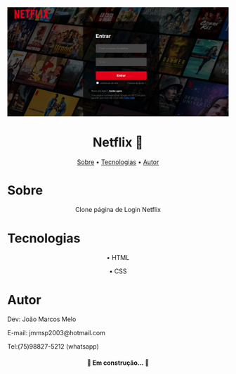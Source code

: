 <img src="./img/README-page.png" alt="">

<h1 align="center">Netflix 🎥</h1>

<p align="center">
 <a href="#sobre">Sobre</a> •
 <a href="#tecnologias">Tecnologias</a> • 
 <a href="#autor">Autor</a> 
</p>

# Sobre

<p align="center">Clone página de Login Netflix</p>

# Tecnologias

<p align="center">• HTML </p>
<p align="center">• CSS</p>

# Autor

<p align="center">
<p>Dev: João Marcos Melo</p>
<p>E-mail: jmmsp2003@hotmail.com</p>
<p>Tel:(75)98827-5212 (whatsapp)</p>
</p>
<h4 align="center"> 
	🚧 Em construção...  🚧
</h4>
